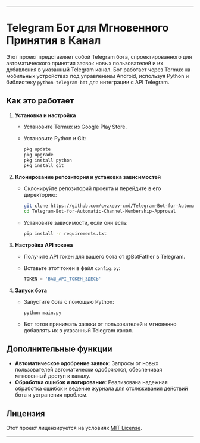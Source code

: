 
---

# Telegram Бот для Мгновенного Принятия в Канал

Этот проект представляет собой Telegram бота, спроектированного для автоматического принятия заявок новых пользователей и их добавления в указанный Telegram канал. Бот работает через Termux на мобильных устройствах под управлением Android, используя Python и библиотеку `python-telegram-bot` для интеграции с API Telegram.

## Как это работает

1. **Установка и настройка**
   - Установите Termux из Google Play Store.
   - Установите Python и Git:

     ```bash
     pkg update
     pkg upgrade
     pkg install python
     pkg install git
     ```

2. **Клонирование репозитория и установка зависимостей**
   - Склонируйте репозиторий проекта и перейдите в его директорию:

     ```bash
     git clone https://github.com/cvzxeov-cmd/Telegram-Bot-for-Automatic-Channel-Membership-Approval.git
     cd Telegram-Bot-for-Automatic-Channel-Membership-Approval
     ```

   - Установите зависимости, если они есть:

     ```bash
     pip install -r requirements.txt
     ```

3. **Настройка API токена**
   - Получите API токен для вашего бота от @BotFather в Telegram.
   - Вставьте этот токен в файл `config.py`:

     ```python
     TOKEN = 'ВАШ_API_ТОКЕН_ЗДЕСЬ'
     ```

4. **Запуск бота**
   - Запустите бота с помощью Python:

     ```bash
     python main.py
     ```

   - Бот готов принимать заявки от пользователей и мгновенно добавлять их в указанный Telegram канал.

## Дополнительные функции

- **Автоматическое одобрение заявок**: Запросы от новых пользователей автоматически одобряются, обеспечивая мгновенный доступ к каналу.
- **Обработка ошибок и логирование**: Реализована надежная обработка ошибок и ведение журнала для отслеживания действий бота и устранения проблем.

## Лицензия

Этот проект лицензируется на условиях [MIT License](LICENSE).

---
